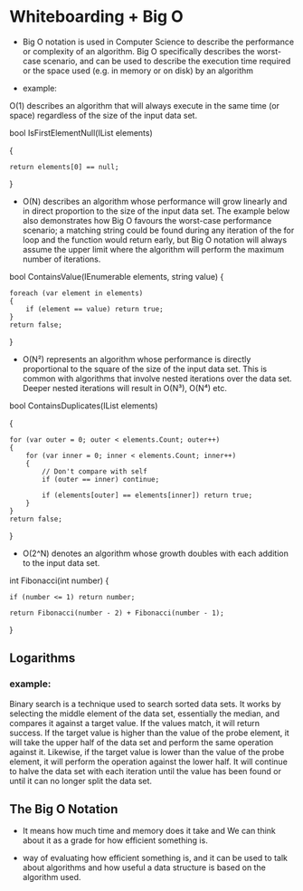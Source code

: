 # Whiteboarding + Big O

* Big O notation is used in Computer Science to describe the performance or complexity of an algorithm. Big O specifically describes the worst-case scenario, and can be used to describe the execution time required or the space used (e.g. in memory or on disk) by an algorithm

* example:


O(1) describes an algorithm that will always execute in the same time (or space) regardless of the size of the input data set.

bool IsFirstElementNull(IList<String> elements)

{

    return elements[0] == null;
}



* O(N) describes an algorithm whose performance will grow linearly and in direct proportion to the size of the input data set. The example below also demonstrates how Big O favours the worst-case performance scenario; a matching string could be found during any iteration of the for loop and the function would return early, but Big O notation will always assume the upper limit where the algorithm will perform the maximum number of iterations.

bool ContainsValue(IEnumerable<string> elements, string value)
{

    foreach (var element in elements)
    {
        if (element == value) return true; 
    }     
    return false; 
}



* O(N²) represents an algorithm whose performance is directly proportional to the square of the size of the input data set. This is common with algorithms that involve nested iterations over the data set. Deeper nested iterations will result in O(N³), O(N⁴) etc.

bool ContainsDuplicates(IList<string> elements)


{

    for (var outer = 0; outer < elements.Count; outer++) 
    {
        for (var inner = 0; inner < elements.Count; inner++) 
        { 
            // Don't compare with self 
            if (outer == inner) continue;             
            
            if (elements[outer] == elements[inner]) return true; 
        }
    }    
    return false;
}


* O(2^N) denotes an algorithm whose growth doubles with each addition to the input data set. 

int Fibonacci(int number)
{

    if (number <= 1) return number;
       
    return Fibonacci(number - 2) + Fibonacci(number - 1); 
}

## Logarithms

### example:

Binary search is a technique used to search sorted data sets. It works by selecting the middle element of the data set, essentially the median, and compares it against a target value. If the values match, it will return success. If the target value is higher than the value of the probe element, it will take the upper half of the data set and perform the same operation against it. Likewise, if the target value is lower than the value of the probe element, it will perform the operation against the lower half. It will continue to halve the data set with each iteration until the value has been found or until it can no longer split the data set.

## The Big O Notation

* It means how much time and memory does it take and
We can think about it as a grade for how efficient something is.

* way of evaluating how efficient something is, and it can be used to talk about algorithms and how useful a data structure is based on the algorithm used.
